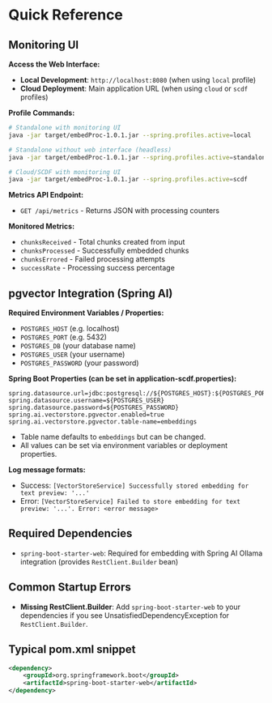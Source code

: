 # Quick Reference

## Monitoring UI

**Access the Web Interface:**
- **Local Development**: `http://localhost:8080` (when using `local` profile)
- **Cloud Deployment**: Main application URL (when using `cloud` or `scdf` profiles)

**Profile Commands:**
```bash
# Standalone with monitoring UI
java -jar target/embedProc-1.0.1.jar --spring.profiles.active=local

# Standalone without web interface (headless)
java -jar target/embedProc-1.0.1.jar --spring.profiles.active=standalone

# Cloud/SCDF with monitoring UI
java -jar target/embedProc-1.0.1.jar --spring.profiles.active=scdf
```

**Metrics API Endpoint:**
- `GET /api/metrics` - Returns JSON with processing counters

**Monitored Metrics:**
- `chunksReceived` - Total chunks created from input
- `chunksProcessed` - Successfully embedded chunks  
- `chunksErrored` - Failed processing attempts
- `successRate` - Processing success percentage

## pgvector Integration (Spring AI)

**Required Environment Variables / Properties:**
- `POSTGRES_HOST` (e.g. localhost)
- `POSTGRES_PORT` (e.g. 5432)
- `POSTGRES_DB` (your database name)
- `POSTGRES_USER` (your username)
- `POSTGRES_PASSWORD` (your password)

**Spring Boot Properties (can be set in application-scdf.properties):**
```properties
spring.datasource.url=jdbc:postgresql://${POSTGRES_HOST}:${POSTGRES_PORT}/${POSTGRES_DB}
spring.datasource.username=${POSTGRES_USER}
spring.datasource.password=${POSTGRES_PASSWORD}
spring.ai.vectorstore.pgvector.enabled=true
spring.ai.vectorstore.pgvector.table-name=embeddings
```

- Table name defaults to `embeddings` but can be changed.
- All values can be set via environment variables or deployment properties.

**Log message formats:**
- Success: `[VectorStoreService] Successfully stored embedding for text preview: '...'`
- Error: `[VectorStoreService] Failed to store embedding for text preview: '...'. Error: <error message>`



## Required Dependencies
- `spring-boot-starter-web`: Required for embedding with Spring AI Ollama integration (provides `RestClient.Builder` bean)

## Common Startup Errors
- **Missing RestClient.Builder**: Add `spring-boot-starter-web` to your dependencies if you see UnsatisfiedDependencyException for `RestClient.Builder`.

## Typical pom.xml snippet
```xml
<dependency>
    <groupId>org.springframework.boot</groupId>
    <artifactId>spring-boot-starter-web</artifactId>
</dependency>
```
